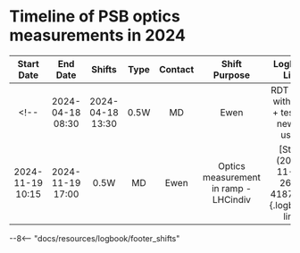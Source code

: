 

# Timeline of PSB optics measurements in 2024

<!-- 
    Logbook Links: [LINK_NAME](date, logbook_id, event_id){.logbook-link}    
    Shifts:  W - Weekdays (Day) WN - Weekdays (Night) H - Holidays or weekend (Day) HN - Holidays or weekend (Night) 
    Tooltips: *[SHIFT PURPOSE TEXT]: Text inside the tooltip        
-->


|    Start Date    |     End Date     | Shifts |  Type   | Contact |                   Shift Purpose                           |                   Logbook Link                    |
|:----------------:|:----------------:|:------:|:-------:|:-------:|:---------------------------------------------------------:|:-------------------------------------------------:|
<!-- | 2024-04-18 08:30 | 2024-04-18 13:30 |  0.5W  |   MD    |  Ewen   |     RDT meas with ACD + tests of new RF users             | [Start](2024-04-18, 2621, 3752065){.logbook-link} | -->
| 2024-11-19 10:15 | 2024-11-19 17:00 |  0.5W  |   MD    |  Ewen   |  Optics measurement in ramp - LHCindiv                    | [Start](2024-11-19, 2621, 4187010){.logbook-link} |




<!-- Tooltips -->


--8<-- "docs/resources/logbook/footer_shifts"
